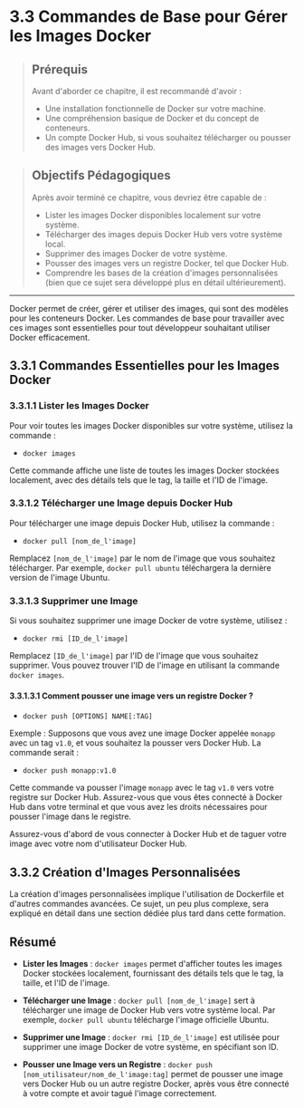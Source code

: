 # 3.3 Commandes de Base pour Gérer les Images Docker

<blockquote>
  <h2>Prérequis</h2>
  <p>Avant d'aborder ce chapitre, il est recommandé d'avoir :</p>
  <ul>
    <li>Une installation fonctionnelle de Docker sur votre machine.</li>
    <li>Une compréhension basique de Docker et du concept de conteneurs.</li>
    <li>Un compte Docker Hub, si vous souhaitez télécharger ou pousser des images vers Docker Hub.</li>
  </ul>
</blockquote>

<blockquote>
  <h2>Objectifs Pédagogiques</h2>
  <p>Après avoir terminé ce chapitre, vous devriez être capable de :</p>
  <ul>
    <li>Lister les images Docker disponibles localement sur votre système.</li>
    <li>Télécharger des images depuis Docker Hub vers votre système local.</li>
    <li>Supprimer des images Docker de votre système.</li>
    <li>Pousser des images vers un registre Docker, tel que Docker Hub.</li>
    <li>Comprendre les bases de la création d'images personnalisées (bien que ce sujet sera développé plus en détail ultérieurement).</li>
  </ul>
</blockquote>

---

Docker permet de créer, gérer et utiliser des images, qui sont des modèles pour les conteneurs Docker. Les commandes de base pour travailler avec ces images sont essentielles pour tout développeur souhaitant utiliser Docker efficacement.

## 3.3.1 Commandes Essentielles pour les Images Docker

### 3.3.1.1 Lister les Images Docker
Pour voir toutes les images Docker disponibles sur votre système, utilisez la commande :

- `docker images`

Cette commande affiche une liste de toutes les images Docker stockées localement, avec des détails tels que le tag, la taille et l'ID de l'image.

### 3.3.1.2 Télécharger une Image depuis Docker Hub
Pour télécharger une image depuis Docker Hub, utilisez la commande :

- `docker pull [nom_de_l'image]`

Remplacez `[nom_de_l'image]` par le nom de l'image que vous souhaitez télécharger. Par exemple, `docker pull ubuntu` téléchargera la dernière version de l'image Ubuntu.

### 3.3.1.3 Supprimer une Image
Si vous souhaitez supprimer une image Docker de votre système, utilisez :

- `docker rmi [ID_de_l'image]`

Remplacez `[ID_de_l'image]` par l'ID de l'image que vous souhaitez supprimer. Vous pouvez trouver l'ID de l'image en utilisant la commande `docker images`.



#### 3.3.1.3.1 Comment pousser une image vers un registre Docker ?
- `docker push [OPTIONS] NAME[:TAG]`

Exemple :
Supposons que vous avez une image Docker appelée `monapp` avec un tag `v1.0`, et vous souhaitez la pousser vers Docker Hub. La commande serait :

- `docker push monapp:v1.0`

Cette commande va pousser l'image `monapp` avec le tag `v1.0` vers votre registre sur Docker Hub. Assurez-vous que vous êtes connecté à Docker Hub dans votre terminal et que vous avez les droits nécessaires pour pousser l'image dans le registre.

Assurez-vous d'abord de vous connecter à Docker Hub et de taguer votre image avec votre nom d'utilisateur Docker Hub.

## 3.3.2 Création d'Images Personnalisées
La création d'images personnalisées implique l'utilisation de Dockerfile et d'autres commandes avancées. Ce sujet, un peu plus complexe, sera expliqué en détail dans une section dédiée plus tard dans cette formation.


## Résumé

- **Lister les Images** : `docker images` permet d'afficher toutes les images Docker stockées localement, fournissant des détails tels que le tag, la taille, et l'ID de l'image.

- **Télécharger une Image** : `docker pull [nom_de_l'image]` sert à télécharger une image de Docker Hub vers votre système local. Par exemple, `docker pull ubuntu` télécharge l'image officielle Ubuntu.

- **Supprimer une Image** : `docker rmi [ID_de_l'image]` est utilisée pour supprimer une image Docker de votre système, en spécifiant son ID.

- **Pousser une Image vers un Registre** : `docker push [nom_utilisateur/nom_de_l'image:tag]` permet de pousser une image vers Docker Hub ou un autre registre Docker, après vous être connecté à votre compte et avoir tagué l'image correctement.

